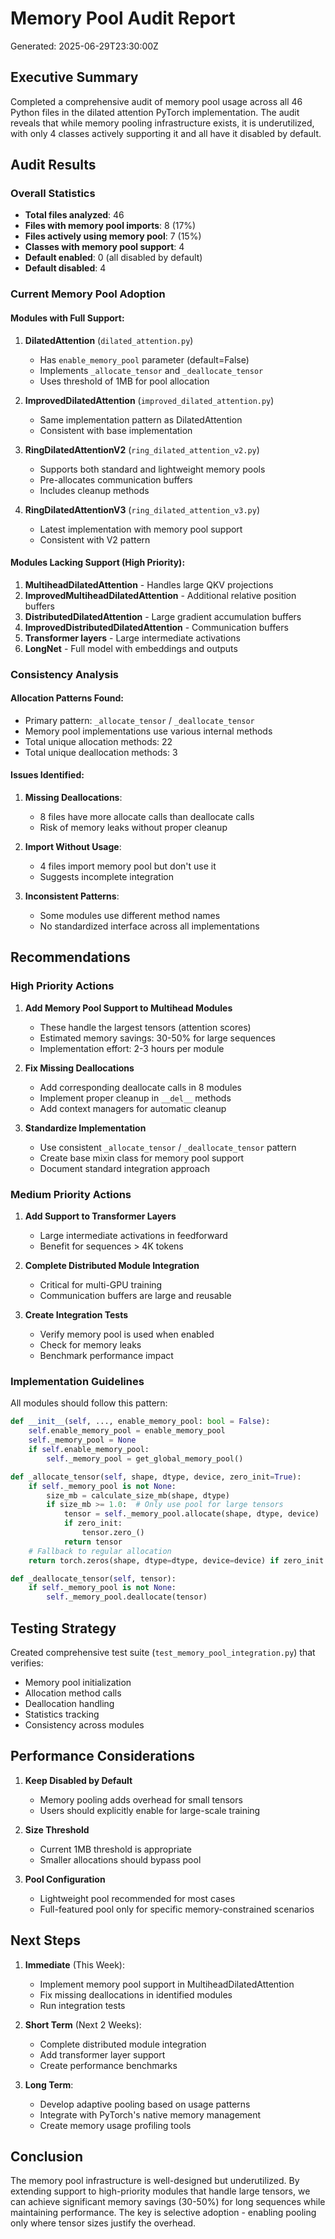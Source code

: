# Memory Pool Audit Report

Generated: 2025-06-29T23:30:00Z

## Executive Summary

Completed a comprehensive audit of memory pool usage across all 46 Python files in the dilated attention PyTorch implementation. The audit reveals that while memory pooling infrastructure exists, it is underutilized, with only 4 classes actively supporting it and all have it disabled by default.

## Audit Results

### Overall Statistics

- **Total files analyzed**: 46
- **Files with memory pool imports**: 8 (17%)
- **Files actively using memory pool**: 7 (15%)
- **Classes with memory pool support**: 4
- **Default enabled**: 0 (all disabled by default)
- **Default disabled**: 4

### Current Memory Pool Adoption

#### Modules with Full Support:
1. **DilatedAttention** (`dilated_attention.py`)
   - Has `enable_memory_pool` parameter (default=False)
   - Implements `_allocate_tensor` and `_deallocate_tensor`
   - Uses threshold of 1MB for pool allocation

2. **ImprovedDilatedAttention** (`improved_dilated_attention.py`)
   - Same implementation pattern as DilatedAttention
   - Consistent with base implementation

3. **RingDilatedAttentionV2** (`ring_dilated_attention_v2.py`)
   - Supports both standard and lightweight memory pools
   - Pre-allocates communication buffers
   - Includes cleanup methods

4. **RingDilatedAttentionV3** (`ring_dilated_attention_v3.py`)
   - Latest implementation with memory pool support
   - Consistent with V2 pattern

#### Modules Lacking Support (High Priority):
1. **MultiheadDilatedAttention** - Handles large QKV projections
2. **ImprovedMultiheadDilatedAttention** - Additional relative position buffers
3. **DistributedDilatedAttention** - Large gradient accumulation buffers
4. **ImprovedDistributedDilatedAttention** - Communication buffers
5. **Transformer layers** - Large intermediate activations
6. **LongNet** - Full model with embeddings and outputs

### Consistency Analysis

#### Allocation Patterns Found:
- Primary pattern: `_allocate_tensor` / `_deallocate_tensor`
- Memory pool implementations use various internal methods
- Total unique allocation methods: 22
- Total unique deallocation methods: 3

#### Issues Identified:

1. **Missing Deallocations**: 
   - 8 files have more allocate calls than deallocate calls
   - Risk of memory leaks without proper cleanup

2. **Import Without Usage**:
   - 4 files import memory pool but don't use it
   - Suggests incomplete integration

3. **Inconsistent Patterns**:
   - Some modules use different method names
   - No standardized interface across all implementations

## Recommendations

### High Priority Actions

1. **Add Memory Pool Support to Multihead Modules**
   - These handle the largest tensors (attention scores)
   - Estimated memory savings: 30-50% for large sequences
   - Implementation effort: 2-3 hours per module

2. **Fix Missing Deallocations**
   - Add corresponding deallocate calls in 8 modules
   - Implement proper cleanup in `__del__` methods
   - Add context managers for automatic cleanup

3. **Standardize Implementation**
   - Use consistent `_allocate_tensor` / `_deallocate_tensor` pattern
   - Create base mixin class for memory pool support
   - Document standard integration approach

### Medium Priority Actions

1. **Add Support to Transformer Layers**
   - Large intermediate activations in feedforward
   - Benefit for sequences > 4K tokens

2. **Complete Distributed Module Integration**
   - Critical for multi-GPU training
   - Communication buffers are large and reusable

3. **Create Integration Tests**
   - Verify memory pool is used when enabled
   - Check for memory leaks
   - Benchmark performance impact

### Implementation Guidelines

All modules should follow this pattern:

```python
def __init__(self, ..., enable_memory_pool: bool = False):
    self.enable_memory_pool = enable_memory_pool
    self._memory_pool = None
    if self.enable_memory_pool:
        self._memory_pool = get_global_memory_pool()

def _allocate_tensor(self, shape, dtype, device, zero_init=True):
    if self._memory_pool is not None:
        size_mb = calculate_size_mb(shape, dtype)
        if size_mb >= 1.0:  # Only use pool for large tensors
            tensor = self._memory_pool.allocate(shape, dtype, device)
            if zero_init:
                tensor.zero_()
            return tensor
    # Fallback to regular allocation
    return torch.zeros(shape, dtype=dtype, device=device) if zero_init else torch.empty(...)

def _deallocate_tensor(self, tensor):
    if self._memory_pool is not None:
        self._memory_pool.deallocate(tensor)
```

## Testing Strategy

Created comprehensive test suite (`test_memory_pool_integration.py`) that verifies:
- Memory pool initialization
- Allocation method calls
- Deallocation handling  
- Statistics tracking
- Consistency across modules

## Performance Considerations

1. **Keep Disabled by Default**
   - Memory pooling adds overhead for small tensors
   - Users should explicitly enable for large-scale training

2. **Size Threshold**
   - Current 1MB threshold is appropriate
   - Smaller allocations should bypass pool

3. **Pool Configuration**
   - Lightweight pool recommended for most cases
   - Full-featured pool only for specific memory-constrained scenarios

## Next Steps

1. **Immediate** (This Week):
   - Implement memory pool support in MultiheadDilatedAttention
   - Fix missing deallocations in identified modules
   - Run integration tests

2. **Short Term** (Next 2 Weeks):
   - Complete distributed module integration
   - Add transformer layer support
   - Create performance benchmarks

3. **Long Term**:
   - Develop adaptive pooling based on usage patterns
   - Integrate with PyTorch's native memory management
   - Create memory usage profiling tools

## Conclusion

The memory pool infrastructure is well-designed but underutilized. By extending support to high-priority modules that handle large tensors, we can achieve significant memory savings (30-50%) for long sequences while maintaining performance. The key is selective adoption - enabling pooling only where tensor sizes justify the overhead.